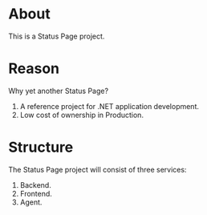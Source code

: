 # About

This is a Status Page project.

# Reason

Why yet another Status Page?

1. A reference project for .NET application development.
2. Low cost of ownership in Production.

# Structure

The Status Page project will consist of three services:

1. Backend.
2. Frontend.
3. Agent.
